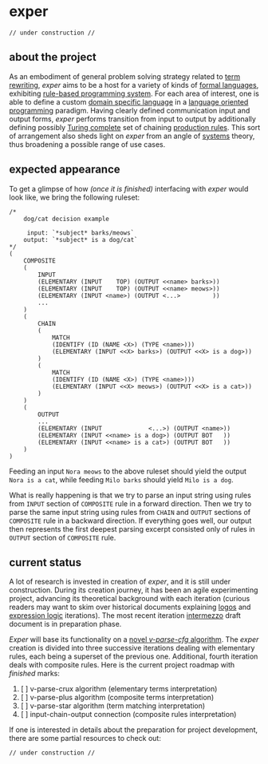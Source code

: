 # exper

    // under construction //

## about the project

As an embodiment of general problem solving strategy related to [term rewriting](https://en.wikipedia.org/wiki/Rewriting), *exper* aims to be a host for a variety of kinds of [formal languages](https://en.wikipedia.org/wiki/Formal_language), exhibiting [rule-based programming system](https://en.wikipedia.org/wiki/Rule-based_system). For each area of interest, one is able to define a custom [domain specific language](https://en.wikipedia.org/wiki/Domain-specific_language) in a [language oriented programming](https://en.wikipedia.org/wiki/Language-oriented_programming) paradigm. Having clearly defined communication input and output forms, *exper* performs transition from input to output by additionally defining possibly [Turing complete](https://en.wikipedia.org/wiki/Turing_completeness) set of chaining [production rules](https://en.wikipedia.org/wiki/Production_(computer_science)). This sort of arrangement also sheds light on *exper* from an angle of [systems](https://en.wikipedia.org/wiki/System) theory, thus broadening a possible range of use cases.

## expected appearance

To get a glimpse of how *(once it is finished)* interfacing with *exper* would look like, we bring the following ruleset:

    /*
        dog/cat decision example
        
         input: `*subject* barks/meows`
        output: `*subject* is a dog/cat`
    */
    (
        COMPOSITE
        (
            INPUT
            (ELEMENTARY (INPUT    TOP) (OUTPUT <<name> barks>))
            (ELEMENTARY (INPUT    TOP) (OUTPUT <<name> meows>))
            (ELEMENTARY (INPUT <name>) (OUTPUT <...>         ))
            ...
        )
        (
            CHAIN
            (
                MATCH
                (IDENTIFY (ID (NAME <X>) (TYPE <name>)))
                (ELEMENTARY (INPUT <<X> barks>) (OUTPUT <<X> is a dog>))
            )
            (
                MATCH
                (IDENTIFY (ID (NAME <X>) (TYPE <name>)))
                (ELEMENTARY (INPUT <<X> meows>) (OUTPUT <<X> is a cat>))
            )
        )
        (
            OUTPUT
            ...
            (ELEMENTARY (INPUT             <...>) (OUTPUT <name>))
            (ELEMENTARY (INPUT <<name> is a dog>) (OUTPUT BOT   ))
            (ELEMENTARY (INPUT <<name> is a cat>) (OUTPUT BOT   ))
        )
    )
    
Feeding an input `Nora meows` to the above ruleset should yield the output `Nora is a cat`, while feeding `Milo barks` should yield `Milo is a dog`.

What is really happening is that we try to parse an input string using rules from `INPUT` section of `COMPOSITE` rule in a forward direction. Then we try to parse the same input string using rules from `CHAIN` and `OUTPUT` sections of `COMPOSITE` rule in a backward direction. If everything goes well, our output then represents the first deepest parsing excerpt consisted only of rules in `OUTPUT` section of `COMPOSITE` rule.

## current status

A lot of research is invested in creation of *exper*, and it is still under construction. During its creation journey, it has been an agile experimenting project, advancing its theoretical background with each iteration (curious readers may want to skim over historical documents explaining [logos](history/aug-2019-logos.md) and [expression logic](history/aug-2021-expression-logic.md) iterations). The most recent iteration [intermezzo](intermezzo.md) draft document is in preparation phase.

*Exper* will base its functionality on a [novel *v-parse-cfg* algorithm](https://github.com/contrast-zone/v-parse-cfg). The *exper* creation is divided into three successive iterations dealing with elementary rules, each being a superset of the previous one. Additional, fourth iteration deals with composite rules. Here is the current project roadmap with *finished* marks:

1. [ ] v-parse-crux algorithm (elementary terms interpretation)
2. [ ] v-parse-plus algorithm (composite terms interpretation)
3. [ ] v-parse-star algorithm (term matching interpretation)
4. [ ] input-chain-output connection (composite rules interpretation)

If one is interested in details about the preparation for project development, there are some partial resources to check out:

    // under construction //
